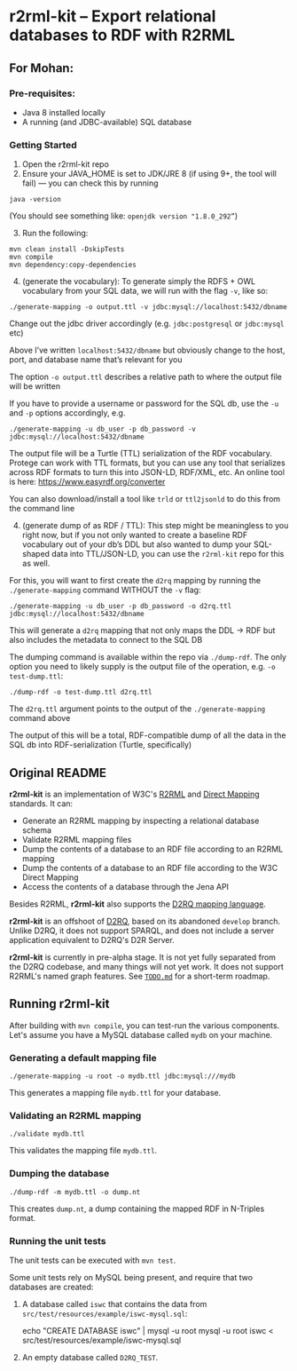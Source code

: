 # r2rml-kit – Export relational databases to RDF with R2RML

## For Mohan:

### Pre-requisites:

- Java 8 installed locally
- A running (and JDBC-available) SQL database

### Getting Started

1. Open the r2rml-kit repo
2. Ensure your JAVA_HOME is set to JDK/JRE 8 (if using 9+, the tool will fail) — you can check this by running

```
java -version
```

(You should see something like: `openjdk version "1.8.0_292”`)

3. Run the following:

```
mvn clean install -DskipTests
mvn compile
mvn dependency:copy-dependencies
```

4. (generate the vocabulary): To generate simply the RDFS + OWL vocabulary from your SQL data, we will run with the flag `-v`, like so:

```
./generate-mapping -o output.ttl -v jdbc:mysql://localhost:5432/dbname
```

Change out the jdbc driver accordingly (e.g. `jdbc:postgresql` or `jdbc:mysql` etc)

Above I’ve written `localhost:5432/dbname` but obviously change to the host, port, and database name that’s relevant for you

The option `-o output.ttl` describes a relative path to where the output file will be written

If you have to provide a username or password for the SQL db, use the `-u` and `-p` options accordingly, e.g.

```
./generate-mapping -u db_user -p db_password -v jdbc:mysql://localhost:5432/dbname
```

The output file will be a Turtle (TTL) serialization of the RDF vocabulary. Protege can work with TTL formats, but you can use any tool that serializes across RDF formats to turn this into JSON-LD, RDF/XML, etc. An online tool is here: https://www.easyrdf.org/converter

You can also download/install a tool like `trld` or `ttl2jsonld` to do this from the command line

4. (generate dump of as RDF / TTL): This step might be meaningless to you right now, but if you not only wanted to create a baseline RDF vocabulary out of your db’s DDL but also wanted to dump your SQL-shaped data into TTL/JSON-LD, you can use the `r2rml-kit` repo for this as well.

For this, you will want to first create the `d2rq` mapping by running the `./generate-mapping` command WITHOUT the `-v` flag:

```
./generate-mapping -u db_user -p db_password -o d2rq.ttl jdbc:mysql://localhost:5432/dbname
```

This will generate a `d2rq` mapping that not only maps the DDL -> RDF but also includes the metadata to connect to the SQL DB

The dumping command is available within the repo via `./dump-rdf`. The only option you need to likely supply is the output file of the operation, e.g. `-o test-dump.ttl`:

```
./dump-rdf -o test-dump.ttl d2rq.ttl
```

The `d2rq.ttl` argument points to the output of the `./generate-mapping` command above

The output of this will be a total, RDF-compatible dump of all the data in the SQL db into RDF-serialization (Turtle, specifically)

## Original README

**r2rml-kit** is an implementation of W3C's [R2RML](https://www.w3.org/TR/r2rml/) and [Direct Mapping](https://www.w3.org/TR/rdb-direct-mapping/) standards. It can:

- Generate an R2RML mapping by inspecting a relational database schema
- Validate R2RML mapping files
- Dump the contents of a database to an RDF file according to an R2RML mapping
- Dump the contents of a database to an RDF file according to the W3C Direct Mapping
- Access the contents of a database through the Jena API

Besides R2RML, **r2rml-kit** also supports the [D2RQ mapping language](http://d2rq.org/d2rq-language).

**r2rml-kit** is an offshoot of [D2RQ](http://d2rq.org/), based on its abandoned `develop` branch. Unlike D2RQ, it does not support SPARQL, and does not include a server application equivalent to D2RQ's D2R Server.

**r2rml-kit** is currently in pre-alpha stage. It is not yet fully separated from the D2RQ codebase, and many things will not yet work. It does not support R2RML's named graph features. See [`TODO.md`](https://github.com/d2rq/r2rml-kit/blob/master/TODO.md) for a short-term roadmap.

## Running r2rml-kit

After building with `mvn compile`, you can test-run the various components. Let's assume you have a MySQL database called `mydb` on your machine.

### Generating a default mapping file

`./generate-mapping -u root -o mydb.ttl jdbc:mysql:///mydb`

This generates a mapping file `mydb.ttl` for your database.

### Validating an R2RML mapping

`./validate mydb.ttl`

This validates the mapping file `mydb.ttl`.

### Dumping the database

`./dump-rdf -m mydb.ttl -o dump.nt`

This creates `dump.nt`, a dump containing the mapped RDF in N-Triples format.

### Running the unit tests

The unit tests can be executed with `mvn test`.

Some unit tests rely on MySQL being present, and require that two databases are created:

1. A database called `iswc` that contains the data from `src/test/resources/example/iswc-mysql.sql`:

   echo "CREATE DATABASE iswc" | mysql -u root
   mysql -u root iswc < src/test/resources/example/iswc-mysql.sql

2. An empty database called `D2RQ_TEST`.
